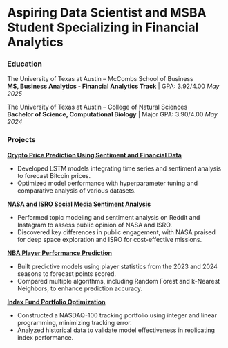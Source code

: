 # Aspiring Data Scientist and MSBA Student Specializing in Financial Analytics

### Education
The University of Texas at Austin – McCombs School of Business  
**MS, Business Analytics - Financial Analytics Track** | GPA: 3.92/4.00
*May 2025*

The University of Texas at Austin – College of Natural Sciences  
**Bachelor of Science, Computational Biology** | Major GPA: 3.90/4.00
*May 2024*

### Projects
**[Crypto Price Prediction Using Sentiment and Financial Data](https://github.com/gayathreegopi/crypto-price-prediction)**  
- Developed LSTM models integrating time series and sentiment analysis to forecast Bitcoin prices.
- Optimized model performance with hyperparameter tuning and comparative analysis of various datasets.

**[NASA and ISRO Social Media Sentiment Analysis](https://github.com/gayathreegopi/nasa-isro-sentiment-analysis)**  
- Performed topic modeling and sentiment analysis on Reddit and Instagram to assess public opinion of NASA and ISRO.
- Discovered key differences in public engagement, with NASA praised for deep space exploration and ISRO for cost-effective missions.

**[NBA Player Performance Prediction](https://github.com/gayathreegopi/nba-performance-prediction)**  
- Built predictive models using player statistics from the 2023 and 2024 seasons to forecast points scored.
- Compared multiple algorithms, including Random Forest and k-Nearest Neighbors, to enhance prediction accuracy.

**[Index Fund Portfolio Optimization](https://github.com/gayathreegopi/nasdaq100-portfolio-optimization)**  
- Constructed a NASDAQ-100 tracking portfolio using integer and linear programming, minimizing tracking error.
- Analyzed historical data to validate model effectiveness in replicating index performance.
